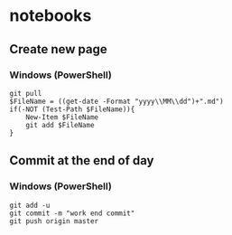 # notebooks

## Create new page

### Windows (PowerShell)
```
git pull
$FileName = ((get-date -Format "yyyy\\MM\\dd")+".md")
if(-NOT (Test-Path $FileName)){
    New-Item $FileName
    git add $FileName
}
```

## Commit at the end of day

### Windows (PowerShell)
```
git add -u
git commit -m "work end commit"
git push origin master
```